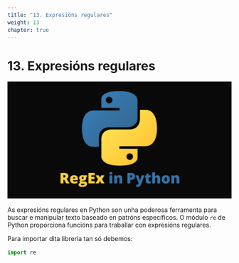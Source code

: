 ```yaml
---
title: "13. Expresións regulares"
weight: 13
chapter: true
---
```


# 13. Expresións regulares

![captura13_0_1.png](captura13_0_1.png)

As expresións regulares en Python son unha poderosa ferramenta para buscar e manipular texto baseado en patróns específicos. O módulo `re` de Python proporciona funcións para traballar con expresións regulares.

Para importar dita librería tan só debemos:

```python
import re
```


